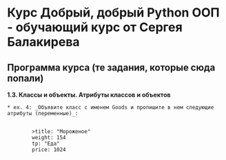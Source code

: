 # Курс __Добрый, добрый Python ООП - обучающий курс от Сергея Балакирева__

## Программа курса (те задания, которые сюда попали)

__1.3. Классы и объекты. Атрибуты классов и объектов__


    * ex. 4: _Объявите класс с именем Goods и пропишите в нем следующие атрибуты (переменные)_:

    
            >title: "Мороженое"
            weight: 154
            tp: "Еда"
            price: 1024
